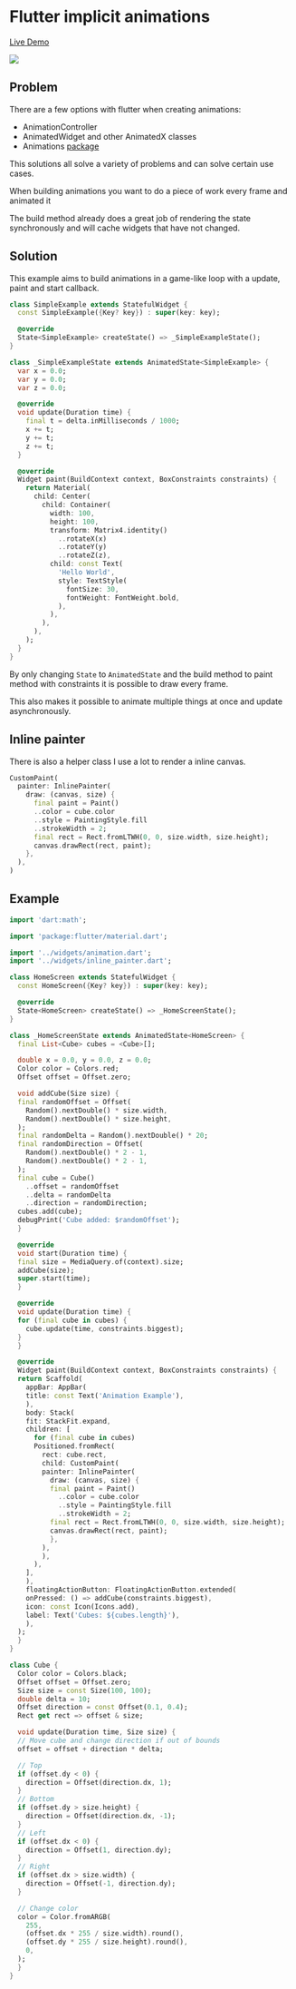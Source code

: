# Flutter implicit animations

[Live Demo](https://rodydavis.github.io/flutter_implicit_animations/)

![](/screenshots/cubes.png)

## Problem

There are a few options with flutter when creating animations:

- AnimationController
- AnimatedWidget and other AnimatedX classes
- Animations [package](https://pub.dev/packages/animations)

This solutions all solve a variety of problems and can solve certain use cases.

When building animations you want to do a piece of work every frame and animated it

The build method already does a great job of rendering the state synchronously and will cache widgets that have not changed.

## Solution

This example aims to build animations in a game-like loop with a update, paint and start callback.

```dart
class SimpleExample extends StatefulWidget {
  const SimpleExample({Key? key}) : super(key: key);

  @override
  State<SimpleExample> createState() => _SimpleExampleState();
}

class _SimpleExampleState extends AnimatedState<SimpleExample> {
  var x = 0.0;
  var y = 0.0;
  var z = 0.0;

  @override
  void update(Duration time) {
    final t = delta.inMilliseconds / 1000;
    x += t;
    y += t;
    z += t;
  }

  @override
  Widget paint(BuildContext context, BoxConstraints constraints) {
    return Material(
      child: Center(
        child: Container(
          width: 100,
          height: 100,
          transform: Matrix4.identity()
            ..rotateX(x)
            ..rotateY(y)
            ..rotateZ(z),
          child: const Text(
            'Hello World',
            style: TextStyle(
              fontSize: 30,
              fontWeight: FontWeight.bold,
            ),
          ),
        ),
      ),
    );
  }
}
```

By only changing `State` to `AnimatedState` and the build method to paint method with constraints it is possible to draw every frame.

This also makes it possible to animate multiple things at once and update asynchronously.

## Inline painter

There is also a helper class I use a lot to render a inline canvas.

```dart
CustomPaint(
  painter: InlinePainter(
    draw: (canvas, size) {
      final paint = Paint()
      ..color = cube.color
      ..style = PaintingStyle.fill
      ..strokeWidth = 2;
      final rect = Rect.fromLTWH(0, 0, size.width, size.height);
      canvas.drawRect(rect, paint);
    },
  ),
)
```

## Example

```dart
import 'dart:math';

import 'package:flutter/material.dart';

import '../widgets/animation.dart';
import '../widgets/inline_painter.dart';

class HomeScreen extends StatefulWidget {
  const HomeScreen({Key? key}) : super(key: key);

  @override
  State<HomeScreen> createState() => _HomeScreenState();
}

class _HomeScreenState extends AnimatedState<HomeScreen> {
  final List<Cube> cubes = <Cube>[];

  double x = 0.0, y = 0.0, z = 0.0;
  Color color = Colors.red;
  Offset offset = Offset.zero;

  void addCube(Size size) {
  final randomOffset = Offset(
    Random().nextDouble() * size.width,
    Random().nextDouble() * size.height,
  );
  final randomDelta = Random().nextDouble() * 20;
  final randomDirection = Offset(
    Random().nextDouble() * 2 - 1,
    Random().nextDouble() * 2 - 1,
  );
  final cube = Cube()
    ..offset = randomOffset
    ..delta = randomDelta
    ..direction = randomDirection;
  cubes.add(cube);
  debugPrint('Cube added: $randomOffset');
  }

  @override
  void start(Duration time) {
  final size = MediaQuery.of(context).size;
  addCube(size);
  super.start(time);
  }

  @override
  void update(Duration time) {
  for (final cube in cubes) {
    cube.update(time, constraints.biggest);
  }
  }

  @override
  Widget paint(BuildContext context, BoxConstraints constraints) {
  return Scaffold(
    appBar: AppBar(
    title: const Text('Animation Example'),
    ),
    body: Stack(
    fit: StackFit.expand,
    children: [
      for (final cube in cubes)
      Positioned.fromRect(
        rect: cube.rect,
        child: CustomPaint(
        painter: InlinePainter(
          draw: (canvas, size) {
          final paint = Paint()
            ..color = cube.color
            ..style = PaintingStyle.fill
            ..strokeWidth = 2;
          final rect = Rect.fromLTWH(0, 0, size.width, size.height);
          canvas.drawRect(rect, paint);
          },
        ),
        ),
      ),
    ],
    ),
    floatingActionButton: FloatingActionButton.extended(
    onPressed: () => addCube(constraints.biggest),
    icon: const Icon(Icons.add),
    label: Text('Cubes: ${cubes.length}'),
    ),
  );
  }
}

class Cube {
  Color color = Colors.black;
  Offset offset = Offset.zero;
  Size size = const Size(100, 100);
  double delta = 10;
  Offset direction = const Offset(0.1, 0.4);
  Rect get rect => offset & size;

  void update(Duration time, Size size) {
  // Move cube and change direction if out of bounds
  offset = offset + direction * delta;

  // Top
  if (offset.dy < 0) {
    direction = Offset(direction.dx, 1);
  }
  // Bottom
  if (offset.dy > size.height) {
    direction = Offset(direction.dx, -1);
  }
  // Left
  if (offset.dx < 0) {
    direction = Offset(1, direction.dy);
  }
  // Right
  if (offset.dx > size.width) {
    direction = Offset(-1, direction.dy);
  }

  // Change color
  color = Color.fromARGB(
    255,
    (offset.dx * 255 / size.width).round(),
    (offset.dy * 255 / size.height).round(),
    0,
  );
  }
}

```